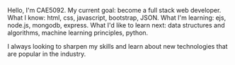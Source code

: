 Hello, I'm CAE5092.
My current goal: become a full stack web developer.
What I know: html, css, javascript, bootstrap, JSON.
What I'm learning: ejs, node.js, mongodb, express.
What I'd like to learn next: data structures and algorithms, machine learning principles, python.

I always looking to sharpen my skills and learn about new technologies that are popular in the industry.
